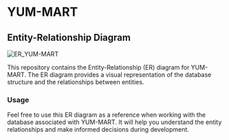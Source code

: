 # YUM-MART

## Entity-Relationship Diagram

![ER_YUM-MART](https://github.com/aashish-project/YUM-MART/assets/96516926/c923c52f-23ba-486d-9a73-1a59267ec922)

This repository contains the Entity-Relationship (ER) diagram for YUM-MART. The ER diagram provides a visual representation of the database structure and the relationships between entities.

### Usage

Feel free to use this ER diagram as a reference when working with the database associated with YUM-MART. It will help you understand the entity relationships and make informed decisions during development.
